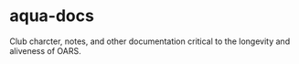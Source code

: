 # aqua-docs
Club charcter, notes, and other documentation critical to the longevity and aliveness of OARS.
